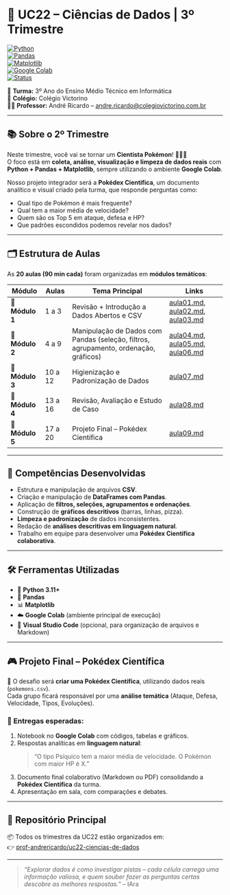 # 📘 UC22 – Ciências de Dados | 3º Trimestre  

[![Python](https://img.shields.io/badge/Python-3.11+-blue?logo=python&logoColor=white)](https://www.python.org/)  
[![Pandas](https://img.shields.io/badge/Pandas-Data%20Analysis-green?logo=pandas)](https://pandas.pydata.org/)  
[![Matplotlib](https://img.shields.io/badge/Matplotlib-Visualization-orange?logo=plotly)](https://matplotlib.org/)  
[![Google Colab](https://img.shields.io/badge/Google%20Colab-Notebook-yellow?logo=googlecolab)](https://colab.research.google.com/)  
[![Status](https://img.shields.io/badge/Status-Em%20Desenvolvimento-purple)]()  

📍 **Turma:** 3º Ano do Ensino Médio Técnico em Informática  
🏫 **Colégio:** Colégio Victorino  
👨‍🏫 **Professor:** André Ricardo – [andre.ricardo@colegiovictorino.com.br](mailto:andre.ricardo@colegiovictorino.com.br)  

---

## 📚 Sobre o 2º Trimestre  

Neste trimestre, você vai se tornar um **Cientista Pokémon**! 🧑‍🔬🔎  
O foco está em **coleta, análise, visualização e limpeza de dados reais** com **Python + Pandas + Matplotlib**, sempre utilizando o ambiente **Google Colab**.  

Nosso projeto integrador será a **Pokédex Científica**, um documento analítico e visual criado pela turma, que responde perguntas como:  

- Qual tipo de Pokémon é mais frequente?  
- Qual tem a maior média de velocidade?  
- Quem são os Top 5 em ataque, defesa e HP?  
- Que padrões escondidos podemos revelar nos dados?  

---

## 🗂️ Estrutura de Aulas  

As **20 aulas (90 min cada)** foram organizadas em **módulos temáticos**:  

| Módulo         | Aulas   | Tema Principal                                               | Links                                                        |
| -------------- | ------- | ------------------------------------------------------------ | ------------------------------------------------------------ |
| 🔹 **Módulo 1** | 1 a 3   | Revisão + Introdução a Dados Abertos e CSV                   | [aula01.md](aula01.md), [aula02.md](aula02.md), [aula03.md](aula03.md) |
| 🔹 **Módulo 2** | 4 a 9   | Manipulação de Dados com Pandas (seleção, filtros, agrupamento, ordenação, gráficos) | [aula04.md](aula04.md), [aula05.md](aula05.md), [aula06.md](aula06.md) |
| 🔹 **Módulo 3** | 10 a 12 | Higienização e Padronização de Dados                         | [aula07.md](aula07.md)                                       |
| 🔹 **Módulo 4** | 13 a 16 | Revisão, Avaliação e Estudo de Caso                          | [aula08.md](aula08.md)                                       |
| 🔹 **Módulo 5** | 17 a 20 | Projeto Final – Pokédex Científica                           | [aula09.md](aula09.md)                                       |

---

## 🎯 Competências Desenvolvidas  

- Estrutura e manipulação de arquivos **CSV**.  
- Criação e manipulação de **DataFrames com Pandas**.  
- Aplicação de **filtros, seleções, agrupamentos e ordenações**.  
- Construção de **gráficos descritivos** (barras, linhas, pizza).  
- **Limpeza e padronização** de dados inconsistentes.  
- Redação de **análises descritivas em linguagem natural**.  
- Trabalho em equipe para desenvolver uma **Pokédex Científica colaborativa**.  

---

## 🛠️ Ferramentas Utilizadas  

- 🐍 **Python 3.11+**  
- 🐼 **Pandas**  
- 📊 **Matplotlib**  
- ☁️ **Google Colab** (ambiente principal de execução)  
- 📝 **Visual Studio Code** (opcional, para organização de arquivos e Markdown)  

---

## 🎮 Projeto Final – Pokédex Científica  

📌 O desafio será **criar uma Pokédex Científica**, utilizando dados reais (`pokemons.csv`).  
Cada grupo ficará responsável por uma **análise temática** (Ataque, Defesa, Velocidade, Tipos, Evoluções).  

### 📑 Entregas esperadas:  
1. Notebook no **Google Colab** com códigos, tabelas e gráficos.  
2. Respostas analíticas em **linguagem natural**:  
   > “O tipo Psíquico tem a maior média de velocidade. O Pokémon com maior HP é X.”  
3. Documento final colaborativo (Markdown ou PDF) consolidando a **Pokédex Científica** da turma.  
4. Apresentação em sala, com comparações e debates.  

---

## 🔗 Repositório Principal  

📦 Todos os trimestres da UC22 estão organizados em:  
👉 [prof-andrericardo/uc22-ciencias-de-dados](https://github.com/prof-andrericardo/uc22-ciencias-de-dados)  

---

> _“Explorar dados é como investigar pistas – cada célula carrega uma informação valiosa, e quem souber fazer as perguntas certas descobre as melhores respostas.”_ – IAra  